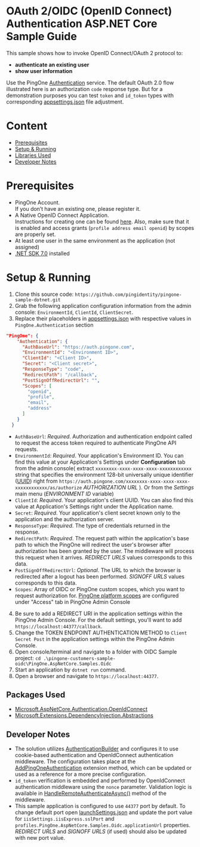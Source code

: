# OAuth 2/OIDC (OpenID Connect) Authentication ASP.NET Core Sample Guide

This sample shows how to invoke OpenID Connect/OAuth 2 protocol to:
 - **authenticate an existing user**
 - **show user information** 

Use the PingOne [Authentication](https://apidocs.pingidentity.com/pingone/platform/v1/api/#get-authorize-authorization_code) service.
The default OAuth 2.0 flow illustrated here is an authorization `code` response type. But for a demonstration purposes you can test `token` and `id_token` types with corresponding [appsettings.json](./PingOne.AspNetCore.Samples.Oidc/appsettings.json) file adjustment. 

# Content 
- [Prerequisites](#prerequisites)
- [Setup & Running](#setup--running)
- [Libraries Used](#packages-used)
- [Developer Notes](#developer-notes)

# Prerequisites

- PingOne Account.  
If you don’t have an existing one, please register it.
- A Native OpenID Connect Application.  
Instructions for creating one can be found [here](https://apidocs.pingidentity.com/pingone/platform/v1/api/#getting-started). 
Also, make sure that it is enabled and access grants (`profile address email openid`) by scopes are properly set.
- At least one user in the same environment as the application (not assigned)
- [.NET SDK 7.0](https://dotnet.microsoft.com/en-us/download/dotnet/7.0) installed

# Setup & Running
1. Clone this source code: `https://github.com/pingidentity/pingone-sample-dotnet.git`
2. Grab the following application configuration information from the admin console: `EnvironmentId`, `ClientId`, `ClientSecret`.
3. Replace their placeholders in [appsettings.json](./PingOne.AspNetCore.Samples.Oidc/appsettings.json) with respective values in `PingOne.Authentication` section
```json
"PingOne": {
    "Authentication": {
      "AuthBaseUrl": "https://auth.pingone.com",
      "EnvironmentId": "<Environment ID>",
      "ClientId": "<Client ID>",
      "Secret": "<Client secret>",
      "ResponseType": "code",
      "RedirectPath": "/callback",
      "PostSignOffRedirectUrl": "", 
      "Scopes": [
        "openid",
        "profile",
        "email",
        "address"
      ]
    }
  }
```
- `AuthBaseUrl`: *Required*. Authorization and authentication endpoint called to request the access token required to authenticate PingOne API requests.
- `EnvironmentId`: *Required*. Your application's Environment ID. You can find this value at your Application's Settings under **Configuration** tab from the admin console( extract `xxxxxxxx-xxxx-xxxx-xxxx-xxxxxxxxxxxx` string that specifies the environment 128-bit universally unique identifier ([UUID](https://tools.ietf.org/html/rfc4122)) right from `https://auth.pingone.com/xxxxxxxx-xxxx-xxxx-xxxx-xxxxxxxxxxxx/as/authorize` *AUTHORIZATION URL* ). Or from the *Settings* main menu (*ENVIRONMENT ID* variable)
- `ClientId`: *Required*. Your application's client UUID. You can also find this value at Application's Settings right under the Application name.
- `Secret`: *Required*. Your application's client secret known only to the application and the authorization server.
- `ResponseType`: *Required*. The type of credentials returned in the response.
- `RedirectPath`: *Required*. The request path within the application's base path to which the PingOne will redirect the user's browser after authorization has been granted by the user. The middleware will process this request when it arrives. *REDIRECT URLS* values corresponds to this data.
- `PostSignOffRedirectUrl`: *Optional*. The URL to which the browser is redirected after a logout has been performed. *SIGNOFF URLS* values corresponds to this data. 
- `Scopes`:  Array of OIDC or PingOne custom scopes, which you want to request authorization for. [PingOne platform scopes](https://apidocs.pingidentity.com/pingone/platform/v1/api/#access-services-through-scopes-and-roles) are configured under "Access" tab in PingOne Admin Console
4. Be sure to add a REDIRECT URI in the application settings within the PingOne Admin Console. For the default settings, you'll want to add `https://localhost:44377/callback`.
5. Change the TOKEN ENDPOINT AUTHENTICATION METHOD to `Client Secret Post` in the application settings within the PingOne Admin Console.
6. Open console/terminal and navigate to a folder with OIDC Sample project: `cd .\pingone-customers-sample-oidc\PingOne.AspNetCore.Samples.Oidc`
7. Start an application by `dotnet run` command.
8. Open a browser and navigate to `https://localhost:44377`.

## Packages Used
- [Microsoft.AspNetCore.Authentication.OpenIdConnect](https://www.nuget.org/packages/Microsoft.AspNetCore.Authentication.OpenIdConnect)
- [Microsoft.Extensions.DependencyInjection.Abstractions](https://www.nuget.org/packages/Microsoft.Extensions.DependencyInjection.Abstractions)

## Developer Notes
- The solution utilizes [AuthenticationBuilder](https://docs.microsoft.com/en-us/dotnet/api/microsoft.aspnetcore.authentication.authenticationbuilder?view=aspnetcore-3.0&viewFallbackFrom=aspnetcore-3.1) and configures it to use cookie-based authentication and OpenIdConnect authentication middleware. The configuration takes place at the [AddPingOneAuthentication](../pingone-netcore-sdk/PingOne.Core/Configuration/Extensions/AddAuthenticationExtensions.cs#L24) extension method, which can be updated or used as a reference for a more precise configuration.
- `id_token` verification is embedded and performed by OpenIdConnect authentication middleware using the `nonce` parameter. Validation logic is available in [HandleRemoteAuthenticateAsync()](https://github.com/aspnet/AspNetCore/blob/9a3aacb56af7221bfb29d851ee6b7c883650ddf6/src/Security/Authentication/OpenIdConnect/src/OpenIdConnectHandler.cs#L479) method of the middleware.  
- This sample application is configured to use `44377` port by default. To change default port open [launchSettings.json](./PingOne.AspNetCore.Samples.Oidc/Properties/launchSettings.json) and update the port value for `iisSettings.iisExpress.sslPort` and `profiles.PingOne.AspNetCore.Samples.Oidc.applicationUrl` properties. *REDIRECT URLS* and *SIGNOFF URLS* (if used) should also be updated with new port value.
